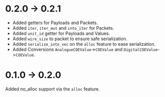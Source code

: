 # 0.2.0 -> 0.2.1
- Added getters for Payloads and Packets.
- Added `iter`, `iter_mut` and `into_iter` for Packets.
- Added `unit_id` getter for Payloads and Values.
- Added `wire_size` to packet to ensure safe serialization.
- Added `serialize_into_vec` on the `alloc` feature to ease serialization.
- Added Conversions `AnalogueCOEValue`->`COEValue` and `DigitalCOEValue`->`COEValue`.

# 0.1.0 -> 0.2.0
Added no_alloc support via the `alloc` feature.

